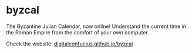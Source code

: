 # byzcal
The Byzantine Julian Calendar, now online! Understand the current time in the Roman Empire from the comfort of your own computer.

Check the website: [digitalconfucius.github.io/byzcal](digitalconfucius.github.io/byzcal/)

